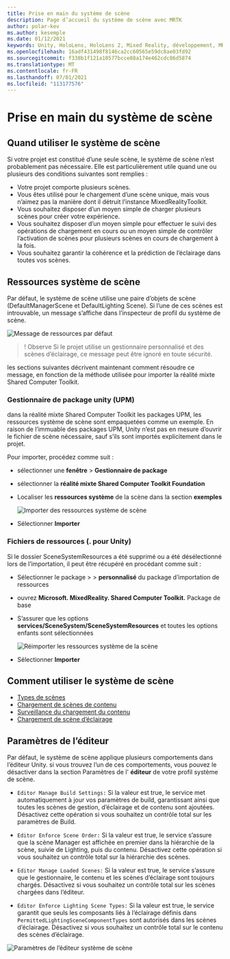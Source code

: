 ```yaml
---
title: Prise en main du système de scène
description: Page d’accueil du système de scène avec MRTK
author: polar-kev
ms.author: kesemple
ms.date: 01/12/2021
keywords: Unity, HoloLens, HoloLens 2, Mixed Reality, développement, MRTK
ms.openlocfilehash: 16adf431498f8146ca2cc60565e59dc8ae03fd92
ms.sourcegitcommit: f338b1f121a10577bcce08a174e462cdc86d5874
ms.translationtype: MT
ms.contentlocale: fr-FR
ms.lasthandoff: 07/01/2021
ms.locfileid: "113177576"
---
```

# <a name="scene-system-getting-started"></a>Prise en main du système de scène

## <a name="when-to-use-the-scene-system"></a>Quand utiliser le système de scène

Si votre projet est constitué d’une seule scène, le système de scène n’est probablement pas nécessaire. Elle est particulièrement utile quand une ou plusieurs des conditions suivantes sont remplies :

- Votre projet comporte plusieurs scènes.
- Vous êtes utilisé pour le chargement d’une scène unique, mais vous n’aimez pas la manière dont il détruit l’instance MixedRealityToolkit.
- Vous souhaitez disposer d’un moyen simple de charger plusieurs scènes pour créer votre expérience.
- Vous souhaitez disposer d’un moyen simple pour effectuer le suivi des opérations de chargement en cours ou un moyen simple de contrôler l’activation de scènes pour plusieurs scènes en cours de chargement à la fois.
- Vous souhaitez garantir la cohérence et la prédiction de l’éclairage dans toutes vos scènes.

## <a name="scene-system-resources"></a>Ressources système de scène

Par défaut, le système de scène utilise une paire d’objets de scène (DefaultManagerScene et DefaultLighting Scene). Si l’une de ces scènes est introuvable, un message s’affiche dans l’inspecteur de profil du système de scène.

![Message de ressources par défaut](../images/scene-system/DefaultResourcesMessage.png)

>! Observe Si le projet utilise un gestionnaire personnalisé et des scènes d’éclairage, ce message peut être ignoré en toute sécurité.

les sections suivantes décrivent maintenant comment résoudre ce message, en fonction de la méthode utilisée pour importer la réalité mixte Shared Computer Toolkit.

### <a name="unity-package-manager-upm"></a>Gestionnaire de package unity (UPM)

dans la réalité mixte Shared Computer Toolkit les packages UPM, les ressources système de scène sont empaquetées comme un exemple. En raison de l’immuable des packages UPM, Unity n’est pas en mesure d’ouvrir le fichier de scène nécessaire, sauf s’ils sont importés explicitement dans le projet.

Pour importer, procédez comme suit :

- sélectionner une **fenêtre**  >  **Gestionnaire de package**
- sélectionner la **réalité mixte Shared Computer Toolkit Foundation**
- Localiser les **ressources système** de la scène dans la section **exemples**

  ![Importer des ressources système de scène](../images/scene-system/UpmImportSceneSystemResources.png)

- Sélectionner **Importer**

### <a name="asset-unitypackage-files"></a>Fichiers de ressources (. pour Unity)

Si le dossier SceneSystemResources a été supprimé ou a été désélectionné lors de l’importation, il peut être récupéré en procédant comme suit :

- Sélectionner le package  >    >  **personnalisé** du package d’importation de ressources
- ouvrez **Microsoft. MixedReality. Shared Computer Toolkit.** Package de base
- S’assurer que les options **services/SceneSystem/SceneSystemResources** et toutes les options enfants sont sélectionnées

  ![Réimporter les ressources système de la scène](../images/scene-system/ReimportSceneSystemResources.png)

- Sélectionner **Importer**

## <a name="how-to-use-the-scene-system"></a>Comment utiliser le système de scène

- [Types de scènes](scene-system-scene-types.md)
- [Chargement de scènes de contenu](scene-system-content-loading.md)
- [Surveillance du chargement du contenu](scene-system-load-progress.md)
- [Chargement de scène d’éclairage](scene-system-lighting-scenes.md)

## <a name="editor-settings"></a>Paramètres de l’éditeur

Par défaut, le système de scène applique plusieurs comportements dans l’éditeur Unity. si vous trouvez l’un de ces comportements, vous pouvez le désactiver dans la section Paramètres de l' **éditeur** de votre profil système de scène.

- `Editor Manage Build Settings:` Si la valeur est true, le service met automatiquement à jour vos paramètres de build, garantissant ainsi que toutes les scènes de gestion, d’éclairage et de contenu sont ajoutées. Désactivez cette opération si vous souhaitez un contrôle total sur les paramètres de Build.

- `Editor Enforce Scene Order:` Si la valeur est true, le service s’assure que la scène Manager est affichée en premier dans la hiérarchie de la scène, suivie de Lighting, puis du contenu. Désactivez cette opération si vous souhaitez un contrôle total sur la hiérarchie des scènes.

- `Editor Manage Loaded Scenes:` Si la valeur est true, le service s’assure que le gestionnaire, le contenu et les scènes d’éclairage sont toujours chargés. Désactivez si vous souhaitez un contrôle total sur les scènes chargées dans l’éditeur.

- `Editor Enforce Lighting Scene Types:` Si la valeur est true, le service garantit que seuls les composants liés à l’éclairage définis dans `PermittedLightingSceneComponentTypes` sont autorisés dans les scènes d’éclairage. Désactivez si vous souhaitez un contrôle total sur le contenu des scènes d’éclairage.

![Paramètres de l’éditeur système de scène](../images/scene-system/MRTK_SceneSystemProfileEditorSettings.PNG)

